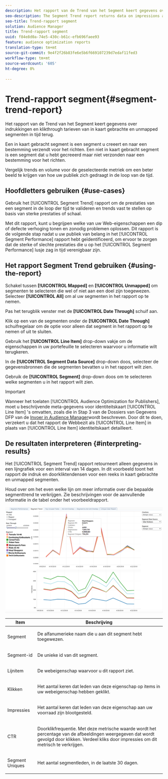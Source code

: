 ```yaml
---
description: Het rapport van de Trend van het Segment keert gegevens over indrukkingen en klikthrough tarieven van in kaart gebrachte en unmapped segmenten in tijd terug. Een in kaart gebracht segment is een segment u creeert en naar een bestemming verzendt voor het richten. Een niet in kaart gebracht segment is een segment dat u hebt gecreeerd maar niet verzonden naar een bestemming voor het richten. Compare trends and volume for your selected metrics to get a better picture of how your audiences behave over time.
seo-description: The Segment Trend report returns data on impressions and click-through rates of mapped and unmapped segments over time. Een in kaart gebracht segment is een segment u creeert en naar een bestemming verzendt voor het richten. Een niet in kaart gebracht segment is een segment dat u hebt gecreeerd maar niet verzonden naar een bestemming voor het richten. Vergelijk trends en volume voor de geselecteerde metriek om een beter beeld te krijgen van hoe uw publiek zich gedraagt in de loop van de tijd.
seo-title: Trend-rapport segment
solution: Audience Manager
title: Trend-rapport segment
uuid: f84e8d0a-74e5-430c-b61c-efb696faee93
feature: audience optimization reports
translation-type: tm+mt
source-git-commit: 9e4f2f26b83fe6e5b6f669107239d7edaf11fed3
workflow-type: tm+mt
source-wordcount: '605'
ht-degree: 0%

---
```



# Trend-rapport segment{#segment-trend-report}

Het rapport van de Trend van het Segment keert gegevens over indrukkingen en klikthrough tarieven van in kaart gebrachte en unmapped segmenten in tijd terug.

Een in kaart gebracht segment is een segment u creeert en naar een bestemming verzendt voor het richten. Een niet in kaart gebracht segment is een segment dat u hebt gecreeerd maar niet verzonden naar een bestemming voor het richten.

Vergelijk trends en volume voor de geselecteerde metriek om een beter beeld te krijgen van hoe uw publiek zich gedraagt in de loop van de tijd.

## Hoofdletters gebruiken {#use-cases}

Gebruik het [!UICONTROL Segment Trend] rapport om de prestaties van een segment in de loop der tijd te valideren en trends vast te stellen op basis van sterke prestaties of schaal.

Met dit rapport, kunt u begrijpen welke van uw Web-eigenschappen een dip of defecte verhoging tonen en zonodig problemen oplossen. Dit rapport is de volgende stap nadat u uw publiek van belang in het [!UICONTROL Segment Performance] rapport hebt geïdentificeerd, om ervoor te zorgen dat de sterke of slechte prestaties die u op het [!UICONTROL Segment Performance] lusje zag in tijd verenigbaar zijn.

## Het rapport Segment Trend gebruiken {#using-the-report}

Schakel tussen **[!UICONTROL Mapped]** en **[!UICONTROL Unmapped]** om segmenten te selecteren die wel of niet aan een doel zijn toegewezen. Selecteer **[!UICONTROL All]** om al uw segmenten in het rapport op te nemen.

Pas het terugblik venster met de **[!UICONTROL Date Through]** schuif aan.

Klik op een van de segmenten onder de **[!UICONTROL Date Through]** schuifregelaar om de optie voor alleen dat segment in het rapport op te nemen of uit te sluiten.

Gebruik het **[!UICONTROL Line Item]** drop-down vakje om de eigenschappen in uw portefeuille te selecteren waarvoor u informatie wilt terugkeren.

In de **[!UICONTROL Segment Data Source]** drop-down doos, selecteer de gegevensbronnen die de segmenten bevatten u in het rapport wilt zien.

Gebruik de **[!UICONTROL Segment]** drop-down doos om te selecteren welke segmenten u in het rapport wilt zien.

>[!IMPORTANT]
>
>Wanneer het toelaten [!UICONTROL Audience Optimization for Publishers], moet u beschrijvende meta-gegevens voor identiteitskaart [!UICONTROL Line Item] &#39;s omvatten, zoals die in Stap 3 van de Dossiers van Gegevens DFP van de [Invoer in Audience Manager](../../../reporting/audience-optimization-reports/aor-publishers/import-dfp.md)wordt beschreven. Door dit te doen, verzekert u dat het rapport de Webbezit als [!UICONTROL Line Item] in plaats van [!UICONTROL Line Item] identiteitskaart detailleert.

## De resultaten interpreteren {#interpreting-results}

Het [!UICONTROL Segment Trend] rapport retourneert alleen gegevens in een lijngrafiek voor een interval van 14 dagen. In dit voorbeeld toont het rapport de indruk en doorkliktendensen voor een reeks in kaart gebrachte en unmapped segmenten.

Houd over om het even welke lijn om meer informatie over die bepaalde segmenttrend te verkrijgen. Zie beschrijvingen voor de aanvullende informatie in de tabel onder het voorbeeldrapport.

![](assets/publisher_segment_trend.png)

<table id="table_AFE2540583C34835B04584693ADFD26A"> 
 <thead> 
  <tr> 
   <th colname="col1" class="entry"> Item </th> 
   <th colname="col2" class="entry"> Beschrijving </th> 
  </tr>
 </thead>
 <tbody> 
  <tr> 
   <td colname="col1"> <p><span class="wintitle"> Segment</span> </p> </td> 
   <td colname="col2"> <p>De alfanumerieke naam die u aan dit segment hebt toegewezen. </p> </td> 
  </tr> 
  <tr> 
   <td colname="col1"> <p><span class="wintitle"> Segment-id</span> </p> </td> 
   <td colname="col2"> <p>De unieke id van dit segment. </p> </td> 
  </tr> 
  <tr> 
   <td colname="col1"> <p><span class="wintitle"> Lijnitem</span> </p> </td> 
   <td colname="col2"> <p>De webeigenschap waarvoor u dit rapport ziet. </p> </td> 
  </tr> 
  <tr> 
   <td colname="col1"> <p><span class="wintitle"> Klikken</span> </p> </td> 
   <td colname="col2"> <p>Het aantal keren dat leden van deze eigenschap op items in uw webeigenschap hebben geklikt. </p> </td> 
  </tr> 
  <tr> 
   <td colname="col1"> <p><span class="wintitle"> Impressies</span> </p> </td> 
   <td colname="col2"> <p>Het aantal keren dat leden van deze eigenschap aan uw voorraad zijn blootgesteld. </p> </td> 
  </tr> 
  <tr> 
   <td colname="col1"> <p><span class="wintitle"> CTR</span> </p> </td> 
   <td colname="col2"> <p>Doorklikfrequentie. Met deze metrische waarde wordt het percentage van de afbeeldingen weergegeven dat wordt gevolgd door klikken. Verdeel kliks door impressies om dit metrisch te verkrijgen. </p> </td> 
  </tr> 
  <tr> 
   <td colname="col1"> <p><span class="wintitle"> Segment Uniques</span> </p> </td> 
   <td colname="col2"> <p>Het aantal segmentleden, in de laatste 30 dagen. </p> </td> 
  </tr> 
 </tbody> 
</table>
